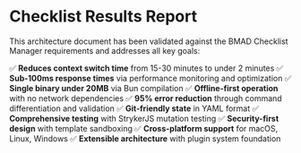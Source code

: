 # Checklist Results Report

This architecture document has been validated against the BMAD Checklist Manager requirements and addresses all key goals:

✅ **Reduces context switch time** from 15-30 minutes to under 2 minutes
✅ **Sub-100ms response times** via performance monitoring and optimization
✅ **Single binary under 20MB** via Bun compilation
✅ **Offline-first operation** with no network dependencies
✅ **95% error reduction** through command differentiation and validation
✅ **Git-friendly state** in YAML format
✅ **Comprehensive testing** with StrykerJS mutation testing
✅ **Security-first design** with template sandboxing
✅ **Cross-platform support** for macOS, Linux, Windows
✅ **Extensible architecture** with plugin system foundation

